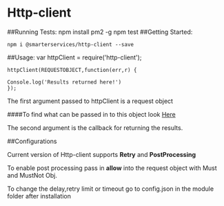 Http-client
===
##Running Tests:
	npm install pm2 -g 
	npm test
##Getting Started:

	npm i @smarterservices/http-client --save
	
##Usage:
	var httpClient = require('http-client');
	
	httpClient(REQUESTOBJECT,function(err,r) {

	Console.log('Results returned here!')
	});
	
The first argument passed to httpClient is a request object

####To find what can be passed in to this object look <a href="https://www.npmjs.com/package/request">Here</a>	

The second argument is the callback for returning the results.

##Configurations

Current version of Http-client supports **Retry** and  **PostProcessing**

To enable post processing pass in **allow** into the request object with Must and MustNot Obj.

To change the delay,retry limit or timeout go to config.json in the module folder after installation